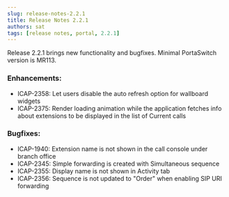 ```yaml
---
slug: release-notes-2.2.1
title: Release Notes 2.2.1
authors: sat
tags: [release notes, portal, 2.2.1]
---
```


Release 2.2.1 brings new functionality and bugfixes. 
Minimal PortaSwitch version is MR113.

### Enhancements:
- ICAP-2358: Let users disable the auto refresh option for wallboard widgets
- ICAP-2375: Render loading animation while the application fetches info about extensions to be displayed in the list of Current calls

### Bugfixes:
- ICAP-1940: Extension name is not shown in the call console under branch office
- ICAP-2345: Simple forwarding is created with Simultaneous sequence
- ICAP-2355: Display name is not shown in Activity tab
- ICAP-2356: Sequence is not updated to "Order" when enabling SIP URI forwarding
